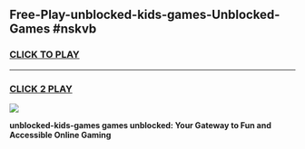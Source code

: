 
## Free-Play-unblocked-kids-games-Unblocked-Games #nskvb
<h3>
<a href="https://news.freeplayer.one?title=unblocked-kids-games&ref=8M">CLICK TO PLAY</a></h3>
<hr>

<h3>
<a href="https://news.freeplayer.one?title=unblocked-kids-games&ref=8M">CLICK 2 PLAY</a>
  
</h3>

<a href="https://news.freeplayer.one?title=unblocked-kids-games&ref=8M"><img src="https://clearcache.store/games.png"></a>


**unblocked-kids-games games unblocked: Your Gateway to Fun and Accessible Online Gaming**
